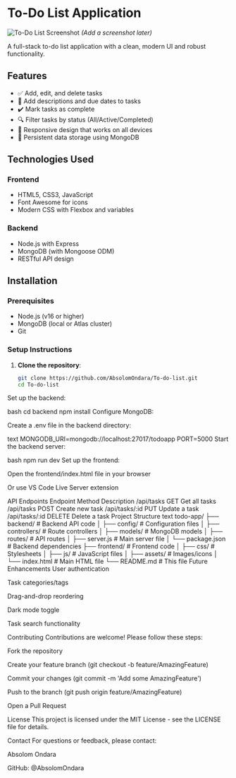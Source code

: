 # To-Do List Application

![To-Do List Screenshot](./frontend/assets/screenshot.png) *(Add a screenshot later)*

A full-stack to-do list application with a clean, modern UI and robust functionality.

## Features

- ✅ Add, edit, and delete tasks
- 📝 Add descriptions and due dates to tasks
- ✔️ Mark tasks as complete
- 🔍 Filter tasks by status (All/Active/Completed)
- 🎨 Responsive design that works on all devices
- 💾 Persistent data storage using MongoDB

## Technologies Used

### Frontend
- HTML5, CSS3, JavaScript
- Font Awesome for icons
- Modern CSS with Flexbox and variables

### Backend
- Node.js with Express
- MongoDB (with Mongoose ODM)
- RESTful API design

## Installation

### Prerequisites
- Node.js (v16 or higher)
- MongoDB (local or Atlas cluster)
- Git

### Setup Instructions

1. **Clone the repository**:
   ```bash
   git clone https://github.com/AbsolomOndara/To-do-list.git
   cd To-do-list
Set up the backend:

bash
cd backend
npm install
Configure MongoDB:

Create a .env file in the backend directory:

text
MONGODB_URI=mongodb://localhost:27017/todoapp
PORT=5000
Start the backend server:

bash
npm run dev
Set up the frontend:

Open the frontend/index.html file in your browser

Or use VS Code Live Server extension

API Endpoints
Endpoint	Method	Description
/api/tasks	GET	Get all tasks
/api/tasks	POST	Create new task
/api/tasks/:id	PUT	Update a task
/api/tasks/:id	DELETE	Delete a task
Project Structure
text
todo-app/
├── backend/               # Backend API code
│   ├── config/           # Configuration files
│   ├── controllers/      # Route controllers
│   ├── models/           # MongoDB models
│   ├── routes/           # API routes
│   ├── server.js         # Main server file
│   └── package.json      # Backend dependencies
├── frontend/             # Frontend code
│   ├── css/              # Stylesheets
│   ├── js/               # JavaScript files
│   ├── assets/           # Images/icons
│   └── index.html        # Main HTML file
└── README.md             # This file
Future Enhancements
User authentication

Task categories/tags

Drag-and-drop reordering

Dark mode toggle

Task search functionality

Contributing
Contributions are welcome! Please follow these steps:

Fork the repository

Create your feature branch (git checkout -b feature/AmazingFeature)

Commit your changes (git commit -m 'Add some AmazingFeature')

Push to the branch (git push origin feature/AmazingFeature)

Open a Pull Request

License
This project is licensed under the MIT License - see the LICENSE file for details.

Contact
For questions or feedback, please contact:

Absolom Ondara

GitHub: @AbsolomOndara
